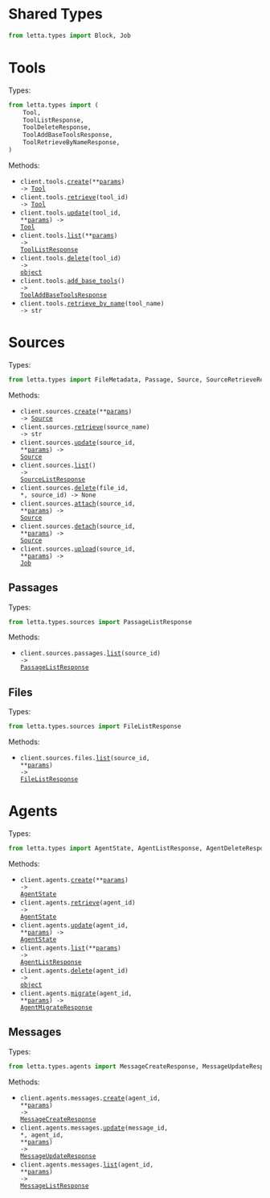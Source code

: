 # Shared Types

```python
from letta.types import Block, Job
```

# Tools

Types:

```python
from letta.types import (
    Tool,
    ToolListResponse,
    ToolDeleteResponse,
    ToolAddBaseToolsResponse,
    ToolRetrieveByNameResponse,
)
```

Methods:

- <code title="post /v1/tools/">client.tools.<a href="./src/letta/resources/tools.py">create</a>(\*\*<a href="src/letta/types/tool_create_params.py">params</a>) -> <a href="./src/letta/types/tool.py">Tool</a></code>
- <code title="get /v1/tools/{tool_id}">client.tools.<a href="./src/letta/resources/tools.py">retrieve</a>(tool_id) -> <a href="./src/letta/types/tool.py">Tool</a></code>
- <code title="patch /v1/tools/{tool_id}">client.tools.<a href="./src/letta/resources/tools.py">update</a>(tool_id, \*\*<a href="src/letta/types/tool_update_params.py">params</a>) -> <a href="./src/letta/types/tool.py">Tool</a></code>
- <code title="get /v1/tools/">client.tools.<a href="./src/letta/resources/tools.py">list</a>(\*\*<a href="src/letta/types/tool_list_params.py">params</a>) -> <a href="./src/letta/types/tool_list_response.py">ToolListResponse</a></code>
- <code title="delete /v1/tools/{tool_id}">client.tools.<a href="./src/letta/resources/tools.py">delete</a>(tool_id) -> <a href="./src/letta/types/tool_delete_response.py">object</a></code>
- <code title="post /v1/tools/add-base-tools">client.tools.<a href="./src/letta/resources/tools.py">add_base_tools</a>() -> <a href="./src/letta/types/tool_add_base_tools_response.py">ToolAddBaseToolsResponse</a></code>
- <code title="get /v1/tools/name/{tool_name}">client.tools.<a href="./src/letta/resources/tools.py">retrieve_by_name</a>(tool_name) -> str</code>

# Sources

Types:

```python
from letta.types import FileMetadata, Passage, Source, SourceRetrieveResponse, SourceListResponse
```

Methods:

- <code title="post /v1/sources/">client.sources.<a href="./src/letta/resources/sources/sources.py">create</a>(\*\*<a href="src/letta/types/source_create_params.py">params</a>) -> <a href="./src/letta/types/source.py">Source</a></code>
- <code title="get /v1/sources/name/{source_name}">client.sources.<a href="./src/letta/resources/sources/sources.py">retrieve</a>(source_name) -> str</code>
- <code title="patch /v1/sources/{source_id}">client.sources.<a href="./src/letta/resources/sources/sources.py">update</a>(source_id, \*\*<a href="src/letta/types/source_update_params.py">params</a>) -> <a href="./src/letta/types/source.py">Source</a></code>
- <code title="get /v1/sources/">client.sources.<a href="./src/letta/resources/sources/sources.py">list</a>() -> <a href="./src/letta/types/source_list_response.py">SourceListResponse</a></code>
- <code title="delete /v1/sources/{source_id}/{file_id}">client.sources.<a href="./src/letta/resources/sources/sources.py">delete</a>(file_id, \*, source_id) -> None</code>
- <code title="post /v1/sources/{source_id}/attach">client.sources.<a href="./src/letta/resources/sources/sources.py">attach</a>(source_id, \*\*<a href="src/letta/types/source_attach_params.py">params</a>) -> <a href="./src/letta/types/source.py">Source</a></code>
- <code title="post /v1/sources/{source_id}/detach">client.sources.<a href="./src/letta/resources/sources/sources.py">detach</a>(source_id, \*\*<a href="src/letta/types/source_detach_params.py">params</a>) -> <a href="./src/letta/types/source.py">Source</a></code>
- <code title="post /v1/sources/{source_id}/upload">client.sources.<a href="./src/letta/resources/sources/sources.py">upload</a>(source_id, \*\*<a href="src/letta/types/source_upload_params.py">params</a>) -> <a href="./src/letta/types/shared/job.py">Job</a></code>

## Passages

Types:

```python
from letta.types.sources import PassageListResponse
```

Methods:

- <code title="get /v1/sources/{source_id}/passages">client.sources.passages.<a href="./src/letta/resources/sources/passages.py">list</a>(source_id) -> <a href="./src/letta/types/sources/passage_list_response.py">PassageListResponse</a></code>

## Files

Types:

```python
from letta.types.sources import FileListResponse
```

Methods:

- <code title="get /v1/sources/{source_id}/files">client.sources.files.<a href="./src/letta/resources/sources/files.py">list</a>(source_id, \*\*<a href="src/letta/types/sources/file_list_params.py">params</a>) -> <a href="./src/letta/types/sources/file_list_response.py">FileListResponse</a></code>

# Agents

Types:

```python
from letta.types import AgentState, AgentListResponse, AgentDeleteResponse, AgentMigrateResponse
```

Methods:

- <code title="post /v1/agents/">client.agents.<a href="./src/letta/resources/agents/agents.py">create</a>(\*\*<a href="src/letta/types/agent_create_params.py">params</a>) -> <a href="./src/letta/types/agent_state.py">AgentState</a></code>
- <code title="get /v1/agents/{agent_id}">client.agents.<a href="./src/letta/resources/agents/agents.py">retrieve</a>(agent_id) -> <a href="./src/letta/types/agent_state.py">AgentState</a></code>
- <code title="patch /v1/agents/{agent_id}">client.agents.<a href="./src/letta/resources/agents/agents.py">update</a>(agent_id, \*\*<a href="src/letta/types/agent_update_params.py">params</a>) -> <a href="./src/letta/types/agent_state.py">AgentState</a></code>
- <code title="get /v1/agents/">client.agents.<a href="./src/letta/resources/agents/agents.py">list</a>(\*\*<a href="src/letta/types/agent_list_params.py">params</a>) -> <a href="./src/letta/types/agent_list_response.py">AgentListResponse</a></code>
- <code title="delete /v1/agents/{agent_id}">client.agents.<a href="./src/letta/resources/agents/agents.py">delete</a>(agent_id) -> <a href="./src/letta/types/agent_delete_response.py">object</a></code>
- <code title="post /v1/agents/{agent_id}/migrate">client.agents.<a href="./src/letta/resources/agents/agents.py">migrate</a>(agent_id, \*\*<a href="src/letta/types/agent_migrate_params.py">params</a>) -> <a href="./src/letta/types/agent_migrate_response.py">AgentMigrateResponse</a></code>

## Messages

Types:

```python
from letta.types.agents import MessageCreateResponse, MessageUpdateResponse, MessageListResponse
```

Methods:

- <code title="post /v1/agents/{agent_id}/messages">client.agents.messages.<a href="./src/letta/resources/agents/messages.py">create</a>(agent_id, \*\*<a href="src/letta/types/agents/message_create_params.py">params</a>) -> <a href="./src/letta/types/agents/message_create_response.py">MessageCreateResponse</a></code>
- <code title="patch /v1/agents/{agent_id}/messages/{message_id}">client.agents.messages.<a href="./src/letta/resources/agents/messages.py">update</a>(message_id, \*, agent_id, \*\*<a href="src/letta/types/agents/message_update_params.py">params</a>) -> <a href="./src/letta/types/agents/message_update_response.py">MessageUpdateResponse</a></code>
- <code title="get /v1/agents/{agent_id}/messages">client.agents.messages.<a href="./src/letta/resources/agents/messages.py">list</a>(agent_id, \*\*<a href="src/letta/types/agents/message_list_params.py">params</a>) -> <a href="./src/letta/types/agents/message_list_response.py">MessageListResponse</a></code>
